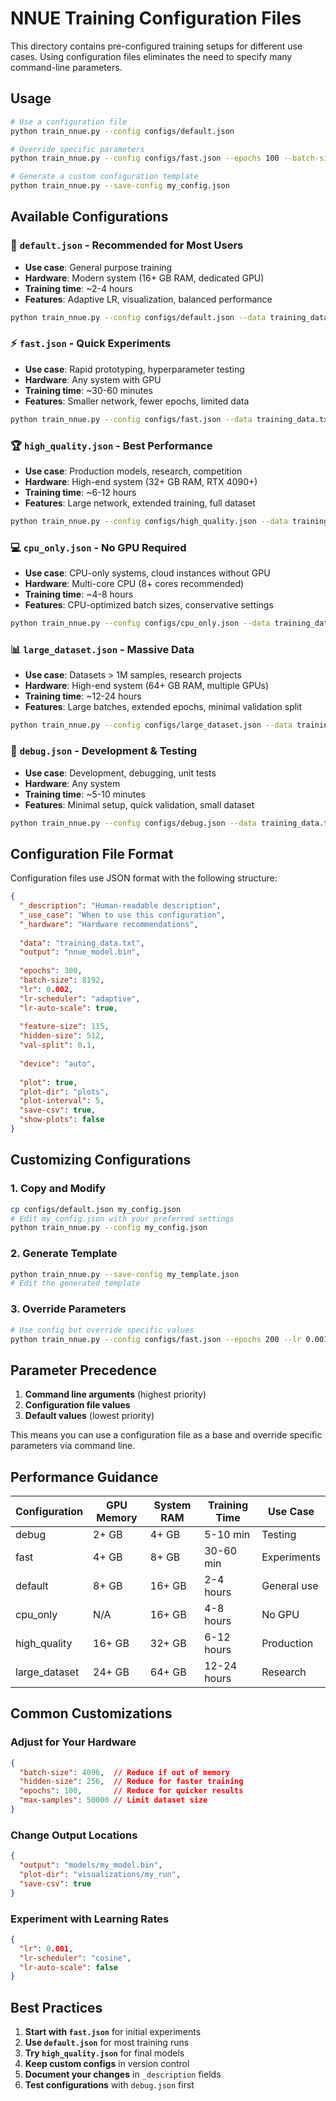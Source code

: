 # NNUE Training Configuration Files

This directory contains pre-configured training setups for different use cases. Using configuration files eliminates the need to specify many command-line parameters.

## Usage

```bash
# Use a configuration file
python train_nnue.py --config configs/default.json

# Override specific parameters
python train_nnue.py --config configs/fast.json --epochs 100 --batch-size 2048

# Generate a custom configuration template
python train_nnue.py --save-config my_config.json
```

## Available Configurations

### 🎯 `default.json` - Recommended for Most Users
- **Use case**: General purpose training
- **Hardware**: Modern system (16+ GB RAM, dedicated GPU)
- **Training time**: ~2-4 hours
- **Features**: Adaptive LR, visualization, balanced performance

```bash
python train_nnue.py --config configs/default.json --data training_data.txt
```

### ⚡ `fast.json` - Quick Experiments
- **Use case**: Rapid prototyping, hyperparameter testing
- **Hardware**: Any system with GPU
- **Training time**: ~30-60 minutes
- **Features**: Smaller network, fewer epochs, limited data

```bash
python train_nnue.py --config configs/fast.json --data training_data.txt
```

### 🏆 `high_quality.json` - Best Performance
- **Use case**: Production models, research, competition
- **Hardware**: High-end system (32+ GB RAM, RTX 4090+)
- **Training time**: ~6-12 hours
- **Features**: Large network, extended training, full dataset

```bash
python train_nnue.py --config configs/high_quality.json --data training_data.txt
```

### 💻 `cpu_only.json` - No GPU Required
- **Use case**: CPU-only systems, cloud instances without GPU
- **Hardware**: Multi-core CPU (8+ cores recommended)
- **Training time**: ~4-8 hours
- **Features**: CPU-optimized batch sizes, conservative settings

```bash
python train_nnue.py --config configs/cpu_only.json --data training_data.txt
```

### 📊 `large_dataset.json` - Massive Data
- **Use case**: Datasets > 1M samples, research projects
- **Hardware**: High-end system (64+ GB RAM, multiple GPUs)
- **Training time**: ~12-24 hours
- **Features**: Large batches, extended epochs, minimal validation split

```bash
python train_nnue.py --config configs/large_dataset.json --data training_data.txt
```

### 🐛 `debug.json` - Development & Testing
- **Use case**: Development, debugging, unit tests
- **Hardware**: Any system
- **Training time**: ~5-10 minutes
- **Features**: Minimal setup, quick validation, small dataset

```bash
python train_nnue.py --config configs/debug.json --data training_data.txt
```

## Configuration File Format

Configuration files use JSON format with the following structure:

```json
{
  "_description": "Human-readable description",
  "_use_case": "When to use this configuration",
  "_hardware": "Hardware recommendations",
  
  "data": "training_data.txt",
  "output": "nnue_model.bin",
  
  "epochs": 300,
  "batch-size": 8192,
  "lr": 0.002,
  "lr-scheduler": "adaptive",
  "lr-auto-scale": true,
  
  "feature-size": 115,
  "hidden-size": 512,
  "val-split": 0.1,
  
  "device": "auto",
  
  "plot": true,
  "plot-dir": "plots",
  "plot-interval": 5,
  "save-csv": true,
  "show-plots": false
}
```

## Customizing Configurations

### 1. Copy and Modify
```bash
cp configs/default.json my_config.json
# Edit my_config.json with your preferred settings
python train_nnue.py --config my_config.json
```

### 2. Generate Template
```bash
python train_nnue.py --save-config my_template.json
# Edit the generated template
```

### 3. Override Parameters
```bash
# Use config but override specific values
python train_nnue.py --config configs/fast.json --epochs 200 --lr 0.001
```

## Parameter Precedence

1. **Command line arguments** (highest priority)
2. **Configuration file values**
3. **Default values** (lowest priority)

This means you can use a configuration file as a base and override specific parameters via command line.

## Performance Guidance

| Configuration | GPU Memory | System RAM | Training Time | Use Case |
|---------------|------------|------------|---------------|----------|
| debug | 2+ GB | 4+ GB | 5-10 min | Testing |
| fast | 4+ GB | 8+ GB | 30-60 min | Experiments |
| default | 8+ GB | 16+ GB | 2-4 hours | General use |
| cpu_only | N/A | 16+ GB | 4-8 hours | No GPU |
| high_quality | 16+ GB | 32+ GB | 6-12 hours | Production |
| large_dataset | 24+ GB | 64+ GB | 12-24 hours | Research |

## Common Customizations

### Adjust for Your Hardware
```json
{
  "batch-size": 4096,  // Reduce if out of memory
  "hidden-size": 256,  // Reduce for faster training
  "epochs": 100,       // Reduce for quicker results
  "max-samples": 50000 // Limit dataset size
}
```

### Change Output Locations
```json
{
  "output": "models/my_model.bin",
  "plot-dir": "visualizations/my_run",
  "save-csv": true
}
```

### Experiment with Learning Rates
```json
{
  "lr": 0.001,
  "lr-scheduler": "cosine",
  "lr-auto-scale": false
}
```

## Best Practices

1. **Start with `fast.json`** for initial experiments
2. **Use `default.json`** for most training runs
3. **Try `high_quality.json`** for final models
4. **Keep custom configs** in version control
5. **Document your changes** in `_description` fields
6. **Test configurations** with `debug.json` first

